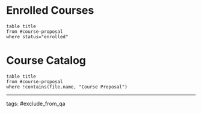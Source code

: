 # Enrolled Courses
```dataview
table title
from #course-proposal 
where status="enrolled"
```

# Course Catalog
```dataview
table title
from #course-proposal
where !contains(file.name, "Course Proposal")
```




---
tags: #exclude_from_qa